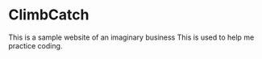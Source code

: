 # ClimbCatch
This is a sample website of an imaginary business
This is used to help me practice coding. 
